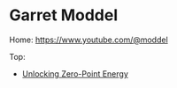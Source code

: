 # Garret Moddel
Home: https://www.youtube.com/@moddel

Top:
- [Unlocking Zero-Point Energy](https://youtu.be/2tGRhTXKh8A)

